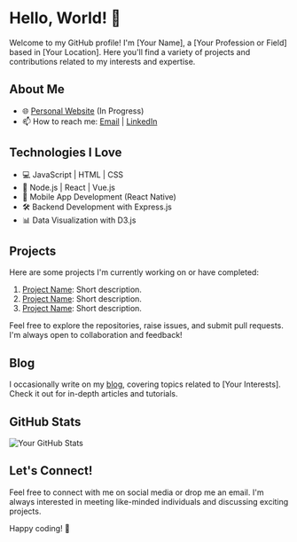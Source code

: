 # Hello, World! 👋

Welcome to my GitHub profile! I'm [Your Name], a [Your Profession or Field] based in [Your Location]. Here you'll find a variety of projects and contributions related to my interests and expertise.

## About Me

- 🌐 [Personal Website](https://bmnguyen.netlify.app) (In Progress)
- 📫 How to reach me: [Email](bmnguyen@seas.upenn.edu) | [LinkedIn](https://www.linkedin.com/in/brendan-nguyen-07040224b/)

## Technologies I Love

- 💻 JavaScript | HTML | CSS
- 🚀 Node.js | React | Vue.js
- 📱 Mobile App Development (React Native)
- 🛠 Backend Development with Express.js
- 📊 Data Visualization with D3.js

## Projects

Here are some projects I'm currently working on or have completed:

1. [Project Name](link-to-project): Short description.
2. [Project Name](link-to-project): Short description.
3. [Project Name](link-to-project): Short description.

Feel free to explore the repositories, raise issues, and submit pull requests. I'm always open to collaboration and feedback!

## Blog

I occasionally write on my [blog](https://www.yourblog.com), covering topics related to [Your Interests]. Check it out for in-depth articles and tutorials.

## GitHub Stats

![Your GitHub Stats](https://github-readme-stats.vercel.app/api?username=your-username&show_icons=true&count_private=true&hide=contribs,prs)

## Let's Connect!

Feel free to connect with me on social media or drop me an email. I'm always interested in meeting like-minded individuals and discussing exciting projects.

Happy coding! 🚀
